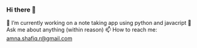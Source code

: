 ### Hi there 👋
🔭 I’m currently working on a note taking app using python and javacript
💬 Ask me about anything (within reason)
📫 How to reach me: amna.shafiq.r@gmail.com
<!--
**Amna-Shafiq/Amna-Shafiq** is a ✨ _special_ ✨ repository because its `README.md` (this file) appears on your GitHub profile.

Here are some ideas to get you started:

- 🔭 I’m currently working on ...
- 🌱 I’m currently learning ...
- 👯 I’m looking to collaborate on ...
- 🤔 I’m looking for help with ...
- 💬 Ask me about ...
- 📫 How to reach me: ...
- 😄 Pronouns: ...
- ⚡ Fun fact: ...
-->
